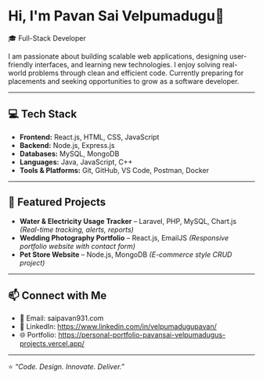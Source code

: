 # Hi, I'm Pavan Sai Velpumadugu👋  

🎓 Full-Stack Developer  

I am passionate about building scalable web applications, designing user-friendly interfaces, and learning new technologies. I enjoy solving real-world problems through clean and efficient code. Currently preparing for placements and seeking opportunities to grow as a software developer.  

---

## 💻 Tech Stack  
- **Frontend:** React.js, HTML, CSS, JavaScript  
- **Backend:** Node.js, Express.js  
- **Databases:** MySQL, MongoDB  
- **Languages:** Java, JavaScript, C++  
- **Tools & Platforms:** Git, GitHub, VS Code, Postman, Docker   

---

## 📌 Featured Projects  
- **Water & Electricity Usage Tracker** – Laravel, PHP, MySQL, Chart.js *(Real-time tracking, alerts, reports)*  
- **Wedding Photography Portfolio** – React.js, EmailJS *(Responsive portfolio website with contact form)*  
- **Pet Store Website** – Node.js, MongoDB *(E-commerce style CRUD project)*  

---


## 📫 Connect with Me  
- 📧 Email: saipavan931.com 
- 💼 LinkedIn: https://www.linkedin.com/in/velpumadugupavan/  
- 🌐 Portfolio: https://personal-portfolio-pavansai-velpumadugus-projects.vercel.app/ 

---

⭐ *“Code. Design. Innovate. Deliver.”*  
